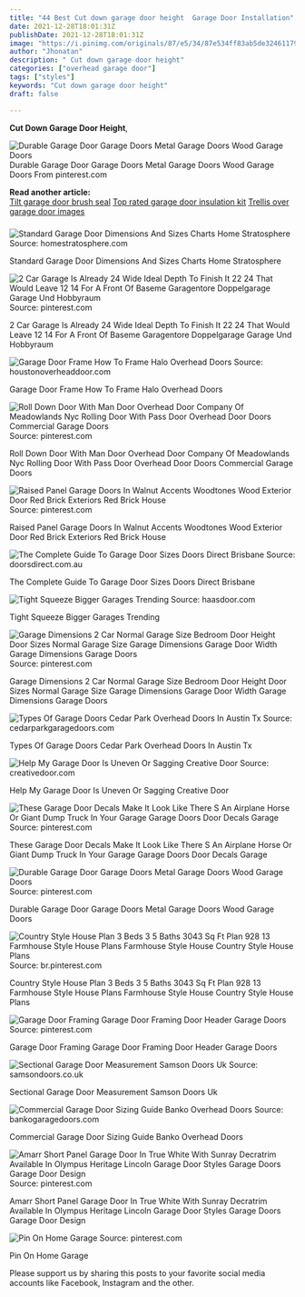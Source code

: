 ```yaml
---
title: "44 Best Cut down garage door height  Garage Door Installation"
date: 2021-12-28T18:01:31Z
publishDate: 2021-12-28T18:01:31Z
image: "https://i.pinimg.com/originals/87/e5/34/87e534ff83ab5de324611795e772a05d.jpg"
author: "Jhonatan"
description: " Cut down garage door height"
categories: ["overhead garage door"]
tags: ["styles"]
keywords: "Cut down garage door height"
draft: false

---
```

<!-- Head tag Code -->
**Cut Down Garage Door Height**, 

![Durable Garage Door Garage Doors Metal Garage Doors Wood Garage Doors](https://i.pinimg.com/originals/18/f0/70/18f070ed899a6e73585d78b35fa06158.jpg "Durable Garage Door Garage Doors Metal Garage Doors Wood Garage Doors")
Durable Garage Door Garage Doors Metal Garage Doors Wood Garage Doors From pinterest.com

**Read another article:**  
[Tilt garage door brush seal](/tilt-garage-door-brush-seal/)
[Top rated garage door insulation kit](/top-rated-garage-door-insulation-kit/)
[Trellis over garage door images](/trellis-over-garage-door-images/)




### 

 


![Standard Garage Door Dimensions And Sizes Charts Home Stratosphere](https://www.homestratosphere.com/wp-content/uploads/2020/09/garage-door-sept28.jpg "Standard Garage Door Dimensions And Sizes Charts Home Stratosphere")
Source: homestratosphere.com

Standard Garage Door Dimensions And Sizes Charts Home Stratosphere  

![2 Car Garage Is Already 24 Wide Ideal Depth To Finish It 22 24 That Would Leave 12 14 For A Front Of Baseme Garagentore Doppelgarage Garage Und Hobbyraum](https://i.pinimg.com/originals/77/cd/8a/77cd8a7789194e517f2601658133ad7e.jpg "2 Car Garage Is Already 24 Wide Ideal Depth To Finish It 22 24 That Would Leave 12 14 For A Front Of Baseme Garagentore Doppelgarage Garage Und Hobbyraum")
Source: pinterest.com

2 Car Garage Is Already 24 Wide Ideal Depth To Finish It 22 24 That Would Leave 12 14 For A Front Of Baseme Garagentore Doppelgarage Garage Und Hobbyraum  

![Garage Door Frame How To Frame Halo Overhead Doors](https://www.houstonoverheaddoor.com/content/uploads/2020/06/1-How-to-Frame-a-Garage-Door-1024x399.jpg "Garage Door Frame How To Frame Halo Overhead Doors")
Source: houstonoverheaddoor.com

Garage Door Frame How To Frame Halo Overhead Doors  

![Roll Down Door With Man Door Overhead Door Company Of Meadowlands Nyc Rolling Door With Pass Door Overhead Door Doors Commercial Garage Doors](https://i.pinimg.com/originals/e2/97/b7/e297b7b307131210767ef59ac03eec1a.jpg "Roll Down Door With Man Door Overhead Door Company Of Meadowlands Nyc Rolling Door With Pass Door Overhead Door Doors Commercial Garage Doors")
Source: pinterest.com

Roll Down Door With Man Door Overhead Door Company Of Meadowlands Nyc Rolling Door With Pass Door Overhead Door Doors Commercial Garage Doors  

![Raised Panel Garage Doors In Walnut Accents Woodtones Wood Exterior Door Red Brick Exteriors Red Brick House](https://i.pinimg.com/736x/31/8f/e9/318fe9e9b81203fffb0435cc47100276.jpg "Raised Panel Garage Doors In Walnut Accents Woodtones Wood Exterior Door Red Brick Exteriors Red Brick House")
Source: pinterest.com

Raised Panel Garage Doors In Walnut Accents Woodtones Wood Exterior Door Red Brick Exteriors Red Brick House  

![The Complete Guide To Garage Door Sizes Doors Direct Brisbane](https://www.doorsdirect.com.au/wp-content/uploads/2016/03/Tilt-doors-Seville-Evening-Haze-2.jpg "The Complete Guide To Garage Door Sizes Doors Direct Brisbane")
Source: doorsdirect.com.au

The Complete Guide To Garage Door Sizes Doors Direct Brisbane  

![Tight Squeeze Bigger Garages Trending](https://lirp.cdn-website.com/49fbf1c0/dms3rep/multi/opt/IMG_8848-charcoal_siding-960w.jpg "Tight Squeeze Bigger Garages Trending")
Source: haasdoor.com

Tight Squeeze Bigger Garages Trending  

![Garage Dimensions 2 Car Normal Garage Size Bedroom Door Height Door Sizes Normal Garage Size Garage Dimensions Garage Door Width Garage Dimensions Garage Doors](https://i.pinimg.com/originals/ec/e8/89/ece8896a9d6063dd128b14bcd89e420e.jpg "Garage Dimensions 2 Car Normal Garage Size Bedroom Door Height Door Sizes Normal Garage Size Garage Dimensions Garage Door Width Garage Dimensions Garage Doors")
Source: pinterest.com

Garage Dimensions 2 Car Normal Garage Size Bedroom Door Height Door Sizes Normal Garage Size Garage Dimensions Garage Door Width Garage Dimensions Garage Doors  

![Types Of Garage Doors Cedar Park Overhead Doors In Austin Tx](https://www.cedarparkgaragedoors.com/wp-content/uploads/2020/04/6_1_20-4_08-PM.jpg "Types Of Garage Doors Cedar Park Overhead Doors In Austin Tx")
Source: cedarparkgaragedoors.com

Types Of Garage Doors Cedar Park Overhead Doors In Austin Tx  

![Help My Garage Door Is Uneven Or Sagging Creative Door](https://d1j8pv6a7q833y.cloudfront.net/reference/_c840x630/11661/sagging-door.jpg?mtime=20190215081746 "Help My Garage Door Is Uneven Or Sagging Creative Door")
Source: creativedoor.com

Help My Garage Door Is Uneven Or Sagging Creative Door  

![These Garage Door Decals Make It Look Like There S An Airplane Horse Or Giant Dump Truck In Your Garage Garage Doors Door Decals Garage](https://i.pinimg.com/736x/cd/45/0f/cd450f67b7ab7657baad5cc35e176701.jpg "These Garage Door Decals Make It Look Like There S An Airplane Horse Or Giant Dump Truck In Your Garage Garage Doors Door Decals Garage")
Source: pinterest.com

These Garage Door Decals Make It Look Like There S An Airplane Horse Or Giant Dump Truck In Your Garage Garage Doors Door Decals Garage  

![Durable Garage Door Garage Doors Metal Garage Doors Wood Garage Doors](https://i.pinimg.com/originals/18/f0/70/18f070ed899a6e73585d78b35fa06158.jpg "Durable Garage Door Garage Doors Metal Garage Doors Wood Garage Doors")
Source: pinterest.com

Durable Garage Door Garage Doors Metal Garage Doors Wood Garage Doors  

![Country Style House Plan 3 Beds 3 5 Baths 3043 Sq Ft Plan 928 13 Farmhouse Style House Plans Farmhouse Style House Country Style House Plans](https://i.pinimg.com/originals/e0/18/59/e01859b21031fd3b6ad2f597e5edeef9.jpg "Country Style House Plan 3 Beds 3 5 Baths 3043 Sq Ft Plan 928 13 Farmhouse Style House Plans Farmhouse Style House Country Style House Plans")
Source: br.pinterest.com

Country Style House Plan 3 Beds 3 5 Baths 3043 Sq Ft Plan 928 13 Farmhouse Style House Plans Farmhouse Style House Country Style House Plans  

![Garage Door Framing Garage Door Framing Door Header Garage Doors](https://i.pinimg.com/564x/7f/b8/b8/7fb8b863b79cbe5195354e5d6580682c--garage-door-framing-garage-door-sizes.jpg "Garage Door Framing Garage Door Framing Door Header Garage Doors")
Source: pinterest.com

Garage Door Framing Garage Door Framing Door Header Garage Doors  

![Sectional Garage Door Measurement Samson Doors Uk](https://www.samsondoors.co.uk/UserFiles/Image/Hormann%20Sectional%20Doors/measuring%20images/Hormann%20Sectional%20Garage%20Door%20Dimensions%20-%20Z%20Track_750_wide.jpg "Sectional Garage Door Measurement Samson Doors Uk")
Source: samsondoors.co.uk

Sectional Garage Door Measurement Samson Doors Uk  

![Commercial Garage Door Sizing Guide Banko Overhead Doors](https://www.bankogaragedoors.com/content/uploads/2018/11/Commercial-Garage-Door-Sizes.jpg "Commercial Garage Door Sizing Guide Banko Overhead Doors")
Source: bankogaragedoors.com

Commercial Garage Door Sizing Guide Banko Overhead Doors  

![Amarr Short Panel Garage Door In True White With Sunray Decratrim Available In Olympus Heritage Lincoln Garage Door Styles Garage Doors Garage Door Design](https://i.pinimg.com/originals/21/6c/eb/216cebf95a17d7d319aca68659aaf242.jpg "Amarr Short Panel Garage Door In True White With Sunray Decratrim Available In Olympus Heritage Lincoln Garage Door Styles Garage Doors Garage Door Design")
Source: pinterest.com

Amarr Short Panel Garage Door In True White With Sunray Decratrim Available In Olympus Heritage Lincoln Garage Door Styles Garage Doors Garage Door Design  

![Pin On Home Garage](https://i.pinimg.com/originals/87/e5/34/87e534ff83ab5de324611795e772a05d.jpg "Pin On Home Garage")
Source: pinterest.com

Pin On Home Garage  

Please support us by sharing this posts to your favorite social media accounts like Facebook, Instagram and the other.

